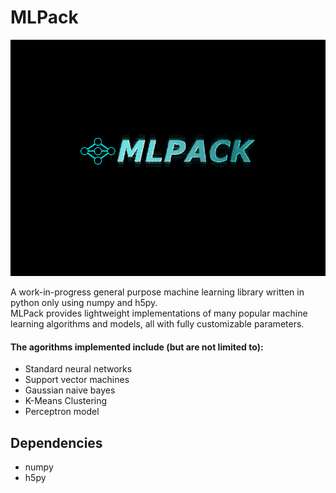 # MLPack
<p align="center">
  <img src="logo.png" aligh="center"><br>  
</p>
A work-in-progress general purpose machine learning library written in python only using numpy and h5py.<br>
MLPack provides lightweight implementations of many popular machine learning algorithms and models,
all with fully customizable parameters.
<h4> The agorithms implemented include (but are not limited to): </h4>
<ul>
<li>Standard neural networks</li>
<li>Support vector machines</li>
<li>Gaussian naive bayes</li>
<li>K-Means Clustering</li>
<li>Perceptron model</li>
</ul>

<h2>Dependencies</h2>
<ul>
<li>numpy</li>
<li>h5py</li>
</ul>
